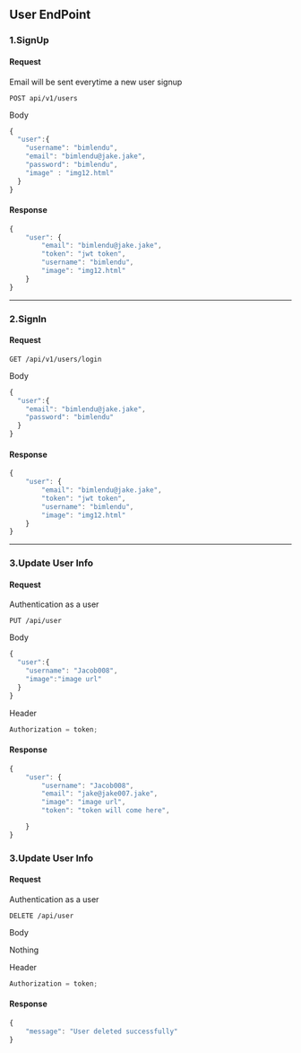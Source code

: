 ## User EndPoint

### 1.SignUp

#### Request

Email will be sent everytime a new user signup

`POST api/v1/users`

Body

```js
{
  "user":{
    "username": "bimlendu",
    "email": "bimlendu@jake.jake",
    "password": "bimlendu",
    "image" : "img12.html"
  }
}
```

#### Response

```js
{
    "user": {
        "email": "bimlendu@jake.jake",
        "token": "jwt token",
        "username": "bimlendu",
        "image": "img12.html"
    }
}
```

---

### 2.SignIn

#### Request

`GET /api/v1/users/login`

Body

```js
{
  "user":{
    "email": "bimlendu@jake.jake",
    "password": "bimlendu"
  }
}
```

#### Response

```js
{
    "user": {
        "email": "bimlendu@jake.jake",
        "token": "jwt token",
        "username": "bimlendu",
        "image": "img12.html"
    }
}
```

---

### 3.Update User Info

#### Request

Authentication as a user

`PUT /api/user`

Body

```js
{
  "user":{
    "username": "Jacob008",
    "image":"image url"
  }
}
```

Header

```js
Authorization = token;
```

#### Response

```js
{
    "user": {
        "username": "Jacob008",
        "email": "jake@jake007.jake",
        "image": "image url",
        "token": "token will come here",

    }
}
```

### 3.Update User Info

#### Request

Authentication as a user

`DELETE /api/user`

Body

Nothing

Header

```js
Authorization = token;
```

#### Response

```js
{
    "message": "User deleted successfully"
}
```
